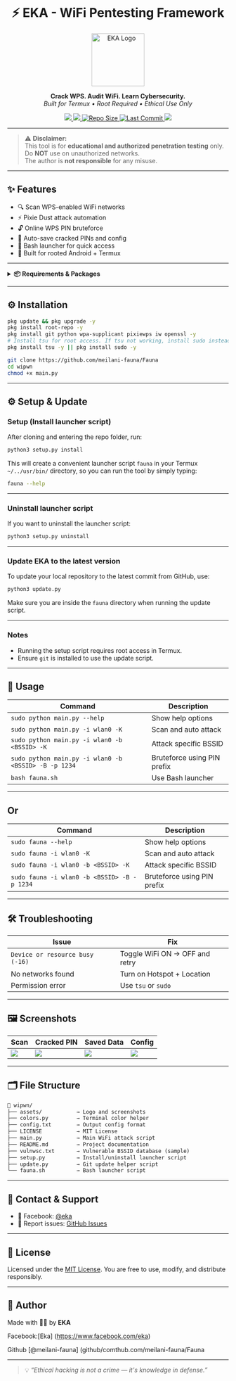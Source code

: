 <h1 align="center">⚡ EKA - WiFi Pentesting Framework</h1>

<p align="center">
  <img src="assets/image.png" alt="EKA Logo" width="120" />
</p>

<p align="center">
  <strong>Crack WPS. Audit WiFi. Learn Cybersecurity.</strong><br>
  <i>Built for Termux • Root Required • Ethical Use Only</i>
</p>

<p align="center">
  <a href="https://github.com/meilani-fauna/Fauna/stargazers">
    <img src="https://img.shields.io/github/stars/meilani-fauna?color=gold&style=for-the-badge" />
  </a>
  <a href="https://github.com/meilani-fauna/Fauna/network/members">
    <img src="https://img.shields.io/github/forks/meilani-fauna/Fauna?color=blue&style=for-the-badge" />
  </a>
  <a href="https://github.com/meilani-fauna/Fauna">
    <img src="https://img.shields.io/github/repo-size/meilani-fauna/Fauna?style=for-the-badge&color=informational" alt="Repo Size" />
  </a>
  <a href="https://github.com/meilani-fauna/Fauna/commits/main">
    <img src="https://img.shields.io/github/last-commit/meilani-fauna/Fauna?style=for-the-badge&color=success" alt="Last Commit" />
  </a>
  <a href="https://t.me/anbuinfosec_official">
    <img src="https://img.shields.io/badge/Telegram-Channel-blue?style=for-the-badge&logo=telegram" />
  </a>
</p>

---

> ⚠️ **Disclaimer:**  
> This tool is for **educational and authorized penetration testing** only.  
> Do **NOT** use on unauthorized networks.  
> The author is **not responsible** for any misuse.

---

## ✨ Features

- 🔍 Scan WPS-enabled WiFi networks  
- ⚡ Pixie Dust attack automation  
- 🔓 Online WPS PIN bruteforce  
- 💾 Auto-save cracked PINs and config  
- 🧪 Bash launcher for quick access  
- 🐧 Built for rooted Android + Termux

---

<details>
<summary><strong>📦 Requirements & Packages</strong></summary>

- ✅ Rooted Android device  
- ✅ Termux installed ([Download here](https://f-droid.org/en/packages/com.termux/))  
- ✅ WiFi chipset with monitor mode  
- ✅ Internet connection for setup  

### 📥 Required Termux Packages

| Package | Description | Link |
|---------|-------------|------|
| [`python`](https://wiki.termux.com/wiki/Python) | To run the main script | [Termux Wiki](https://wiki.termux.com/wiki/Python) |
| [`tsu`](https://wiki.termux.com/wiki/Termux-sudo) | Root privileges in Termux | [Termux Wiki](https://wiki.termux.com/wiki/Termux-sudo) |
| [`iw`](https://linux.die.net/man/8/iw) | Wireless device management | [Linux man page](https://linux.die.net/man/8/iw) |
| [`pixiewps`](https://tools.kali.org/wireless-attacks/pixiewps) | Pixie Dust WPS attack tool | [Kali Tools](https://tools.kali.org/wireless-attacks/pixiewps) |
| [`openssl`](https://wiki.termux.com/wiki/OpenSSL) | Crypto operations | [Termux Wiki](https://wiki.termux.com/wiki/OpenSSL) |
| [`wpa_supplicant`](https://wiki.archlinux.org/title/wpa_supplicant) | WiFi authentication | [Arch Wiki](https://wiki.archlinux.org/title/wpa_supplicant) |
| [`git`](https://wiki.termux.com/wiki/Git) | Clone repository | [Termux Wiki](https://wiki.termux.com/wiki/Git) |

</details>

---

## ⚙️ Installation

```bash
pkg update && pkg upgrade -y
pkg install root-repo -y
pkg install git python wpa-supplicant pixiewps iw openssl -y
# Install tsu for root access. If tsu not working, install sudo instead:
pkg install tsu -y || pkg install sudo -y
````

```bash
git clone https://github.com/meilani-fauna/Fauna
cd wipwn
chmod +x main.py
```

---

## ⚙️ Setup & Update

### Setup (Install launcher script)

After cloning and entering the repo folder, run:

```bash
python3 setup.py install
```

This will create a convenient launcher script `fauna` in your Termux `~/../usr/bin/` directory, so you can run the tool by simply typing:

```bash
fauna --help
```

---

### Uninstall launcher script

If you want to uninstall the launcher script:

```bash
python3 setup.py uninstall
```

---

### Update EKA to the latest version

To update your local repository to the latest commit from GitHub, use:

```bash
python3 update.py
```

Make sure you are inside the `fauna` directory when running the update script.

---

### Notes

* Running the setup script requires root access in Termux.
* Ensure `git` is installed to use the update script.

---

## 🚀 Usage

| Command                                              | Description                 |
| ---------------------------------------------------- | --------------------------- |
| `sudo python main.py --help`                         | Show help options           |
| `sudo python main.py -i wlan0 -K`                    | Scan and auto attack        |
| `sudo python main.py -i wlan0 -b <BSSID> -K`         | Attack specific BSSID       |
| `sudo python main.py -i wlan0 -b <BSSID> -B -p 1234` | Bruteforce using PIN prefix |
| `bash fauna.sh`                                      | Use Bash launcher           |

---

## Or 

| Command                                              | Description        |
| ---------------------------------------------------- | ------------------ |
| `sudo fauna --help`                         | Show help options           |
| `sudo fauna -i wlan0 -K`                    | Scan and auto attack        |
| `sudo fauna -i wlan0 -b <BSSID> -K`         | Attack specific BSSID       |
| `sudo fauna -i wlan0 -b <BSSID> -B -p 1234` | Bruteforce using PIN prefix |

---

## 🛠 Troubleshooting

| Issue                           | Fix                            |
| ------------------------------- | ------------------------------ |
| `Device or resource busy (-16)` | Toggle WiFi ON → OFF and retry |
| No networks found               | Turn on Hotspot + Location     |
| Permission error                | Use `tsu` or `sudo`            |

---

## 🖼️ Screenshots

| Scan                                                                                              | Cracked PIN                                                                                       | Saved Data                                                                                        | Config                                                                                            |
| ------------------------------------------------------------------------------------------------- | ------------------------------------------------------------------------------------------------- | ------------------------------------------------------------------------------------------------- | ------------------------------------------------------------------------------------------------- |
| ![](https://raw.githubusercontent.com/meilani-fauna/meilani-fauna/refs/heads/main/assets/fauna/1.jpg) | ![](https://raw.githubusercontent.com/meilani-fauna/meilani-fauna/refs/heads/main/assets/Fauna/2.jpg) | ![](https://raw.githubusercontent.com/meilani-fauna/meilani-fauna/refs/heads/main/assets/Fauna/3.jpg) | ![](https://raw.githubusercontent.com/meilani-fauna/meilani-fauna/refs/heads/main/assets/Fauna/4.jpg) |

---

## 🗂️ File Structure

```txt
📁 wipwn/
├── assets/           → Logo and screenshots
├── colors.py         → Terminal color helper
├── config.txt        → Output config format
├── LICENSE           → MIT License
├── main.py           → Main WiFi attack script
├── README.md         → Project documentation
├── vulnwsc.txt       → Vulnerable BSSID database (sample)
├── setup.py          → Install/uninstall launcher script
├── update.py         → Git update helper script
└── fauna.sh          → Bash launcher script
```

---

## 💬 Contact & Support

* 💬 Facebook: [@eka](https://facebook.com/eka)
* 🐞 Report issues: [GitHub Issues](https://github.com/meilani-fauna/Fauna/issues)

---

## 📜 License

Licensed under the [MIT License](LICENSE).
You are free to use, modify, and distribute responsibly.

---

## 👤 Author

Made with 🏴‍☠️ by **EKA**

Facebook:[Eka]
(https://www.facebook.com/eka)

Github [@meilani-fauna]
(github/comthub.com/meilani-fauna/Fauna


---

> 💡 *“Ethical hacking is not a crime — it's knowledge in defense.”*
